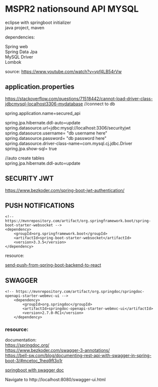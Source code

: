 # MSPR2 nationsound API MYSQL
eclipse with springboot initializer  
java project, maven  

dependencies:

Spring web  
Spring Data Jpa  
MySQL Driver  
Lombok  

source: https://www.youtube.com/watch?v=vpf4LB54rVw


## application.properties

https://stackoverflow.com/questions/71518442/cannot-load-driver-class-jdbcmysql-localhost3306-mydatabase
//connect to db  

spring.application.name=secured_api

spring.jpa.hibernate.ddl-auto=update  
spring.datasource.url=jdbc:mysql://localhost:3306/securityjwt  
spring.datasource.username= "db username here" 
spring.datasource.password= "db password here"  
spring.datasource.driver-class-name=com.mysql.cj.jdbc.Driver
spring.jpa.show-sql= true


//auto create tables  
spring.jpa.hibernate.ddl-auto=update

## SECURITY JWT

https://www.bezkoder.com/spring-boot-jwt-authentication/  




## PUSH NOTIFICATIONS

    <!-- https://mvnrepository.com/artifact/org.springframework.boot/spring-boot-starter-websocket -->
    <dependency>
        <groupId>org.springframework.boot</groupId>
        <artifactId>spring-boot-starter-websocket</artifactId>
        <version>3.3.5</version>
    </dependency>

resource:

[send-push-from-spring-boot-backend-to-react](https://hpcodes.medium.com/send-messages-from-spring-boot-backend-to-reactjs-app-using-websocket-4120f6979c9b)

## SWAGGER

    <!-- https://mvnrepository.com/artifact/org.springdoc/springdoc-openapi-starter-webmvc-ui -->
		<dependency>
			<groupId>org.springdoc</groupId>
			<artifactId>springdoc-openapi-starter-webmvc-ui</artifactId>
			<version>2.7.0-RC1</version>
		</dependency>

### resource:

documentation:  
https://springdoc.org/   
https://www.bezkoder.com/swagger-3-annotations/    
https://bell-sw.com/blog/documenting-rest-api-with-swagger-in-spring-boot-3/#mcetoc_1heq9ft3o1r  


[springboot with swagger doc](https://bell-sw.com/blog/documenting-rest-api-with-swagger-in-spring-boot-3/)

Navigate to http://localhost:8080/swagger-ui.html
